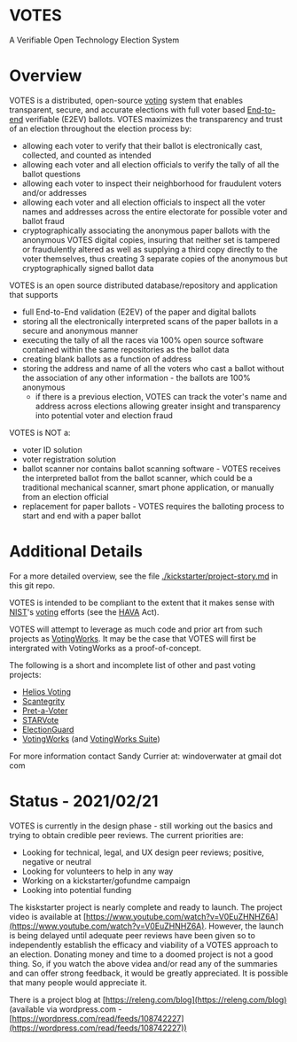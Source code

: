 # VOTES

A Verifiable Open Technology Election System

# Overview

VOTES is a distributed, open-source [voting](https://en.wikipedia.org/wiki/Voting) system that enables transparent, secure, and accurate elections with full voter based [End-to-end](https://en.wikipedia.org/wiki/End-to-end_auditable_voting_systems) verifiable (E2EV) ballots.  VOTES maximizes the transparency and trust of an election throughout the election process by:

* allowing each voter to verify that their ballot is electronically cast, collected, and counted as intended
* allowing each voter and all election officials to verify the tally of all the ballot questions
* allowing each voter to inspect their neighborhood for fraudulent voters and/or addresses
* allowing each voter and all election officials to inspect all the voter names and addresses across the entire electorate for possible voter and ballot fraud
* cryptographically associating the anonymous paper ballots with the anonymous VOTES digital copies, insuring that neither set is tampered or fraudulently altered as well as supplying a third copy directly to the voter themselves, thus creating 3 separate copies of the anonymous but cryptographically signed ballot data

VOTES is an open source distributed database/repository and application that supports

* full End-to-End validation (E2EV) of the paper and digital ballots
* storing all the electronically interpreted scans of the paper ballots in a secure and anonymous manner
* executing the tally of all the races via 100% open source software contained within the same repositories as the ballot data
* creating blank ballots as a function of address
* storing the address and name of all the voters who cast a ballot without the association of any other information - the ballots are 100% anonymous
    * if there is a previous election, VOTES can track the voter's name and address across elections allowing greater insight and transparency into potential voter and election fraud


VOTES is NOT a:

* voter ID solution
* voter registration solution
* ballot scanner nor contains ballot scanning software - VOTES receives the interpreted ballot from the ballot scanner, which could be a traditional mechanical scanner, smart phone application, or manually from an election official
* replacement for paper ballots - VOTES requires the balloting process to start and end with a paper ballot

# Additional Details

For a more detailed overview, see the file [./kickstarter/project-story.md](./kickstarter/project-story.md) in this git repo.

VOTES is intended to be compliant to the extent that it makes sense with [NIST](https://en.wikipedia.org/wiki/National_Institute_of_Standards_and_Technology)'s [voting](https://www.nist.gov/itl/voting) efforts (see the [HAVA](https://en.wikipedia.org/wiki/Help_America_Vote_Act) Act).

VOTES will attempt to leverage as much code and prior art from such projects as [VotingWorks](https://voting.works/).  It may be the case that VOTES will first be intergrated with VotingWorks as a proof-of-concept.

The following is a short and incomplete list of other and past voting projects:
* [Helios Voting](https://heliosvoting.org/) 
* [Scantegrity](https://en.wikipedia.org/wiki/Scantegrity) 
* [Pret-a-Voter](https://en.wikipedia.org/wiki/Pr%C3%AAt_%C3%A0_Voter) 
* [STARVote](https://www.usenix.org/conference/evtwote13/workshop-program/presentation/bell) 
* [ElectionGuard](https://freeandfair.us/electionguard/) 
* [VotingWorks](https://www.voting.works/) (and [VotingWorks Suite](https://docs.voting.works/vxsuite/))

For more information contact Sandy Currier at:  windoverwater at gmail dot com

# Status - 2021/02/21

VOTES is currently in the design phase - still working out the basics and trying to obtain credible peer reviews.  The current priorities are:
* Looking for technical, legal, and UX design peer reviews; positive, negative or neutral
* Looking for volunteers to help in any way
* Working on a kickstarter/gofundme campaign
* Looking into potential funding

The kiskstarter project is nearly complete and ready to launch.  The project video is available at [https://www.youtube.com/watch?v=V0EuZHNHZ6A](https://www.youtube.com/watch?v=V0EuZHNHZ6A).  However, the launch is being delayed until adequate peer reviews have been given so to independently establish the efficacy and viability of a VOTES approach to an election.  Donating money and time to a doomed project is not a good thing.  So, if you watch the above videa and/or read any of the summaries and can offer strong feedback, it would be greatly appreciated.  It is possible that many people would appreciate it.

There is a project blog at [https://releng.com/blog](https://releng.com/blog) (available via wordpress.com - [https://wordpress.com/read/feeds/108742227](https://wordpress.com/read/feeds/108742227))
